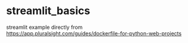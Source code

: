 # streamlit_basics
streamlit example directly from https://app.pluralsight.com/guides/dockerfile-for-python-web-projects
